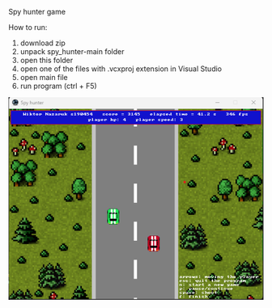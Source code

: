 Spy hunter game

How to run:
1. download zip
2. unpack spy_hunter-main folder
3. open this folder
4. open one of the files with .vcxproj extension in Visual Studio
5. open main file
6. run program (ctrl + F5)

![alt text](https://github.com/wiktornazaruk/spy_hunter/blob/main/preview.png?raw=true)
